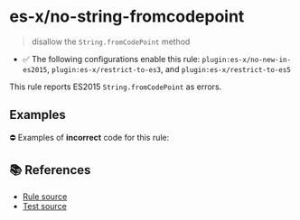 # es-x/no-string-fromcodepoint
> disallow the `String.fromCodePoint` method

- ✅ The following configurations enable this rule: `plugin:es-x/no-new-in-es2015`, `plugin:es-x/restrict-to-es3`, and `plugin:es-x/restrict-to-es5`

This rule reports ES2015 `String.fromCodePoint` as errors.

## Examples

⛔ Examples of **incorrect** code for this rule:

<eslint-playground type="bad" code="/*eslint es-x/no-string-fromcodepoint: error */
const thumbUp = String.fromCodePoint(0x1F44D)
" />

## 📚 References

- [Rule source](https://github.com/ota-meshi/eslint-plugin-es-x/blob/v4.1.0/lib/rules/no-string-fromcodepoint.js)
- [Test source](https://github.com/ota-meshi/eslint-plugin-es-x/blob/v4.1.0/tests/lib/rules/no-string-fromcodepoint.js)
